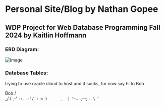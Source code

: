 # Personal Site/Blog by Nathan Gopee
## WDP Project for Web Database Programming Fall 2024 by Kaitlin Hoffmann


### ERD Diagram:

![image](https://github.com/user-attachments/assets/3db82c6d-13e6-4df6-bd61-dc7ef9723cb3)

### Database Tables:

trying to use oracle cloud to host and it sucks, for now say hi to Bob

Bob   /\
    _/./
 ,-'    `-:..-'/
: o )      _  (
"`-....,--; `-.\
    `'